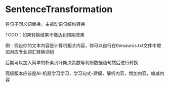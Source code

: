 # SentenceTransformation

将句子同义词替换，主被动语句结构转换

TODO：如果转换结果不能达到预期效果

例：假设你的文本内容是计算机相关内容，你可以自行在thesaurus.txt文件中增加对应专业词汇转换词组

后期可以加入简单的朴素贝叶斯决策数等判断数据语句然后进行转换

高级版本应该是AI-机器学习学习，学习句式-建模，解析内容，增加内容，缩减内容

